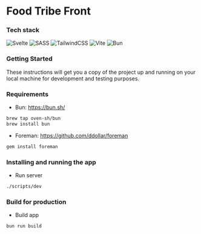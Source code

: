 # Food Tribe Front

### Tech stack

![Svelte](https://img.shields.io/badge/Svelte-%23f1413d.svg?style=flat&logo=svelte&logoColor=white) ![SASS](https://img.shields.io/badge/SASS-hotpink.svg?style=flat&logo=SASS&logoColor=white) ![TailwindCSS](https://img.shields.io/badge/Tailwindcss-%2338B2AC.svg?style=flat&logo=tailwind-css&logoColor=white) ![Vite](https://img.shields.io/badge/Vite-%2335495e.svg?style=flat&logo=vite&logoColor=%234FC08D) ![Bun](https://img.shields.io/badge/Bun-14151A.svg?style=flat&logo=Bun&logoColor=white)

### Getting Started

These instructions will get you a copy of the project up and
running on your local machine for development and testing purposes.

### Requirements

- Bun: https://bun.sh/

```bash
brew tap oven-sh/bun
brew install bun
```

- Foreman: https://github.com/ddollar/foreman
```bash
gem install foreman
```

### Installing and running the app

- Run server

```bash
./scripts/dev
```

### Build for production

- Build app

```bash
bun run build
```
